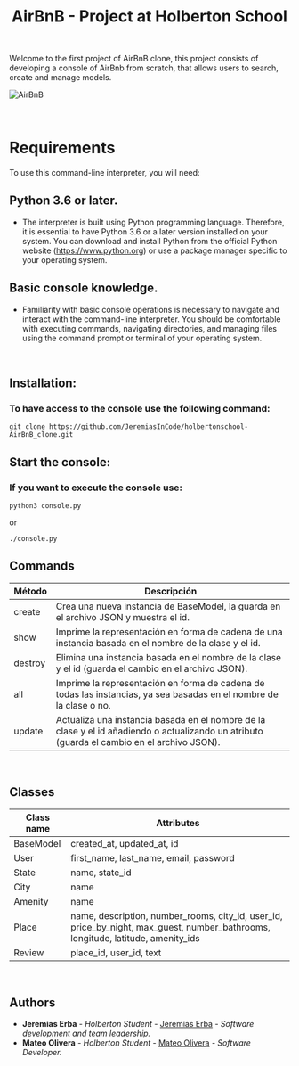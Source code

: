 <h1 align="center">AirBnB - Project at Holberton School</h1>
<br>

Welcome to the first project of AirBnB clone, this project consists of developing a console of AirBnb from scratch, that allows users to search, create and manage models.

![AirBnB](https://github.com/JeremiasInCode/holbertonschool-AirBnB_clone/assets/80486569/dce407ed-aafa-4741-8019-bdb02936665b)

<br>

# Requirements

To use this command-line interpreter, you will need:

## Python 3.6 or later.
- The interpreter is built using Python programming language. Therefore, it is essential to have Python 3.6 or a later version installed on your system. You can download and install Python from the official Python website (https://www.python.org) or use a package manager specific to your operating system.
  
## Basic console knowledge.
- Familiarity with basic console operations is necessary to navigate and interact with the command-line interpreter. You should be comfortable with executing commands, navigating directories, and managing files using the command prompt or terminal of your operating system.

<br>

<h2> Installation: </h2>
<h3> To have access to the console use the following command: </h3>

```
git clone https://github.com/JeremiasInCode/holbertonschool-AirBnB_clone.git
```

<h2> Start the console: </h2>
<h3>If you want to execute the console use:</h3>

```
python3 console.py
```
or

```
./console.py
```

## Commands

| Método    | Descripción                                                                                                                                                           |
|-----------|-----------------------------------------------------------------------------------------------------------------------------------------------------------------------|
| create    | Crea una nueva instancia de BaseModel, la guarda en el archivo JSON y muestra el id.                                                                                  |
| show      | Imprime la representación en forma de cadena de una instancia basada en el nombre de la clase y el id.                                                                |
| destroy   | Elimina una instancia basada en el nombre de la clase y el id (guarda el cambio en el archivo JSON).                                                                  |
| all       | Imprime la representación en forma de cadena de todas las instancias, ya sea basadas en el nombre de la clase o no.                                                   |
| update    | Actualiza una instancia basada en el nombre de la clase y el id añadiendo o actualizando un atributo (guarda el cambio en el archivo JSON).                            |

<br>

## Classes
| Class name | Attributes                                                                                                 |
|------------|-----------------------------------------------------------------------------------------------------------|
| BaseModel  | created_at, updated_at, id                                                                                |
| User       | first_name, last_name, email, password                                                                    |
| State      | name, state_id                                                                                            |
| City       | name                                                                                                      |
| Amenity    | name                                                                                                      |
| Place      | name, description, number_rooms, city_id, user_id, price_by_night, max_guest, number_bathrooms, longitude, latitude, amenity_ids |
| Review     | place_id, user_id, text                                                                                    |

<br>

## Authors

* **Jeremias Erba** - *Holberton Student* - [Jeremias Erba](https://github.com/JeremiasInCode/) - *Software development and team leadership.*
* **Mateo Olivera** - *Holberton Student* - [Mateo Olivera](https://github.com/MateoOlv) - *Software Developer.*
